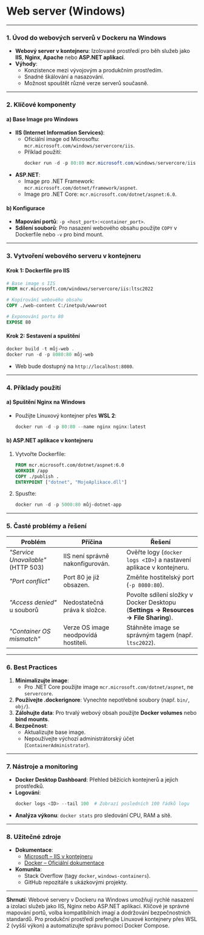 ﻿
# Web server (Windows)

---

### **1. Úvod do webových serverů v Dockeru na Windows**  

- **Webový server v kontejneru**: Izolované prostředí pro běh služeb jako **IIS**, **Nginx**, **Apache** nebo **ASP.NET aplikací**.  
- **Výhody**:  
  - Konzistence mezi vývojovým a produkčním prostředím.  
  - Snadné škálování a nasazování.  
  - Možnost spouštět různé verze serverů současně.  

---

### **2. Klíčové komponenty**  

#### **a) Base Image pro Windows**  

- **IIS (Internet Information Services)**:  
  - Oficiální image od Microsoftu: `mcr.microsoft.com/windows/servercore/iis`.  
  - Příklad použití:  
    ```powershell  
    docker run -d -p 80:80 mcr.microsoft.com/windows/servercore/iis  
    ```  
- **ASP.NET**:  
  - Image pro .NET Framework: `mcr.microsoft.com/dotnet/framework/aspnet`.  
  - Image pro .NET Core: `mcr.microsoft.com/dotnet/aspnet:6.0`.  

#### **b) Konfigurace** 

- **Mapování portů**: `-p <host_port>:<container_port>`.  
- **Sdílení souborů**: Pro nasazení webového obsahu použijte `COPY` v Dockerfile nebo `-v` pro bind mount.  

---

### **3. Vytvoření webového serveru v kontejneru**  

#### **Krok 1: Dockerfile pro IIS**  

```dockerfile  
# Base image s IIS  
FROM mcr.microsoft.com/windows/servercore/iis:ltsc2022  

# Kopírování webového obsahu  
COPY ./web-content C:/inetpub/wwwroot  

# Exponování portu 80  
EXPOSE 80  
```  

#### **Krok 2: Sestavení a spuštění**  

```powershell  
docker build -t můj-web .  
docker run -d -p 8080:80 můj-web  
```  
- Web bude dostupný na `http://localhost:8080`.  

---

### **4. Příklady použití**  

#### **a) Spuštění Nginx na Windows**  

- Použijte Linuxový kontejner přes **WSL 2**:  
  ```powershell  
  docker run -d -p 80:80 --name nginx nginx:latest  
  ```  

#### **b) ASP.NET aplikace v kontejneru** 

1. Vytvořte Dockerfile:  
   ```dockerfile  
   FROM mcr.microsoft.com/dotnet/aspnet:6.0  
   WORKDIR /app  
   COPY ./publish .  
   ENTRYPOINT ["dotnet", "MojeAplikace.dll"]  
   ```  
2. Spusťte:  
   ```powershell  
   docker run -d -p 5000:80 můj-dotnet-app  
   ```  

---

### **5. Časté problémy a řešení**  

| **Problém** | **Příčina** | **Řešení** |  
|-------------|-------------|-------------|  
| *"Service Unavailable"* (HTTP 503) | IIS není správně nakonfigurován. | Ověřte logy (`docker logs <ID>`) a nastavení aplikace v kontejneru. |  
| *"Port conflict"* | Port 80 je již obsazen. | Změňte hostitelský port (`-p 8080:80`). |  
| *"Access denied"* u souborů | Nedostatečná práva k složce. | Povolte sdílení složky v Docker Desktopu (**Settings → Resources → File Sharing**). |  
| *"Container OS mismatch"* | Verze OS image neodpovídá hostiteli. | Stáhněte image se správným tagem (např. `ltsc2022`). |  

---

### **6. Best Practices**  

1. **Minimalizujte image**:  
   - Pro .NET Core použijte image `mcr.microsoft.com/dotnet/aspnet`, ne `servercore`.  
2. **Používejte .dockerignore**: Vynechte nepotřebné soubory (např. `bin/`, `obj/`).  
3. **Zálohujte data**: Pro trvalý webový obsah použijte **Docker volumes** nebo **bind mounts**.  
4. **Bezpečnost**:  
   - Aktualizujte base image.  
   - Nepoužívejte výchozí administrátorský účet (`ContainerAdministrator`).  

---

### **7. Nástroje a monitoring**  

- **Docker Desktop Dashboard**: Přehled běžících kontejnerů a jejich prostředků.  
- **Logování**:  
  ```powershell  
  docker logs <ID> --tail 100  # Zobrazí posledních 100 řádků logu  
  ```  
- **Analýza výkonu**: `docker stats` pro sledování CPU, RAM a sítě.  

---

### **8. Užitečné zdroje**  

- **Dokumentace**:  
  - [Microsoft – IIS v kontejneru](https://learn.microsoft.com/cs-cz/virtualization/windowscontainers/quick-start/iis-quickstart)  
  - [Docker – Oficiální dokumentace](https://docs.docker.com/)  
- **Komunita**:  
  - Stack Overflow (tagy `docker`, `windows-containers`).  
  - GitHub repozitáře s ukázkovými projekty.  

---

**Shrnutí**: Webové servery v Dockeru na Windows umožňují rychlé nasazení a izolaci služeb jako IIS, Nginx nebo ASP.NET aplikací. Klíčové je správné mapování portů, volba kompatibilních imagí a dodržování bezpečnostních standardů. Pro produkční prostředí preferujte Linuxové kontejnery přes WSL 2 (vyšší výkon) a automatizujte správu pomocí Docker Compose.

